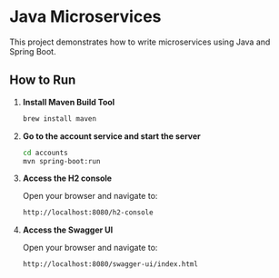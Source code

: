 # Java Microservices

This project demonstrates how to write microservices using Java and Spring Boot.

## How to Run

1. **Install Maven Build Tool**

    ```bash
    brew install maven
    ```

2. **Go to the account service and start the server**

    ```bash
    cd accounts
    mvn spring-boot:run
    ```

3. **Access the H2 console**

   Open your browser and navigate to:

    ```bash
    http://localhost:8080/h2-console
    ```

4. **Access the Swagger UI**

   Open your browser and navigate to:

    ```bash
    http://localhost:8080/swagger-ui/index.html
    ```